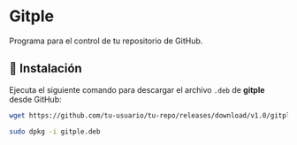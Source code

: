 # Gitple
Programa para el control de tu repositorio de GitHub.

## 🔹 Instalación
Ejecuta el siguiente comando para descargar el archivo `.deb` de **gitple** desde GitHub:
```bash
wget https://github.com/tu-usuario/tu-repo/releases/download/v1.0/gitple.deb
```
```bash
sudo dpkg -i gitple.deb
```
